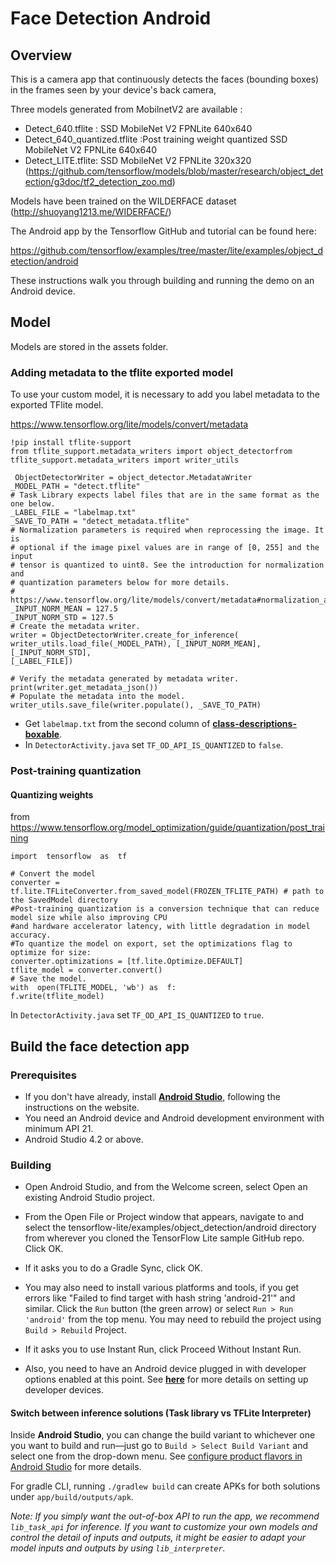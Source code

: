 
# Face Detection Android

## Overview

This is a camera app that continuously detects the faces (bounding boxes) in the frames seen by your device's back camera,

Three models generated from MobilnetV2 are available :

  
* Detect_640.tflite : SSD MobileNet V2 FPNLite 640x640
* Detect_640_quantized.tflite :Post training weight quantized SSD MobileNet V2 FPNLite 640x640
* Detect_LITE.tflite: SSD MobileNet V2 FPNLite 320x320
(https://github.com/tensorflow/models/blob/master/research/object_detection/g3doc/tf2_detection_zoo.md)

Models have been trained on the WILDERFACE dataset (http://shuoyang1213.me/WIDERFACE/)
    

The Android app by the Tensorflow GitHub and tutorial can be found here:

https://github.com/tensorflow/examples/tree/master/lite/examples/object_detection/android

  
These instructions walk you through building and running the demo on an Android device.
  
  
## Model

 Models are stored in the assets folder.


  ### Adding metadata to the tflite exported model
  To use your custom model, it is necessary to add you label metadata to the exported TFlite model. 
  
  https://www.tensorflow.org/lite/models/convert/metadata
  

    !pip install tflite-support
    from tflite_support.metadata_writers import object_detectorfrom 
    tflite_support.metadata_writers import writer_utils

     ObjectDetectorWriter = object_detector.MetadataWriter
    _MODEL_PATH = "detect.tflite"
    # Task Library expects label files that are in the same format as the one below.
    _LABEL_FILE = "labelmap.txt"
    _SAVE_TO_PATH = "detect_metadata.tflite"
    # Normalization parameters is required when reprocessing the image. It is
    # optional if the image pixel values are in range of [0, 255] and the input
    # tensor is quantized to uint8. See the introduction for normalization and
    # quantization parameters below for more details.
    # https://www.tensorflow.org/lite/models/convert/metadata#normalization_and_quantization_parameters) 
    _INPUT_NORM_MEAN = 127.5
    _INPUT_NORM_STD = 127.5
    # Create the metadata writer.
    writer = ObjectDetectorWriter.create_for_inference(
    writer_utils.load_file(_MODEL_PATH), [_INPUT_NORM_MEAN], [_INPUT_NORM_STD],
    [_LABEL_FILE])

    # Verify the metadata generated by metadata writer.
    print(writer.get_metadata_json())
    # Populate the metadata into the model.
    writer_utils.save_file(writer.populate(), _SAVE_TO_PATH)


  

* Get `labelmap.txt` from the second column of
**[class-descriptions-boxable](https://storage.googleapis.com/openimages/2018_04/class-descriptions-boxable.csv)**.
* In `DetectorActivity.java` set `TF_OD_API_IS_QUANTIZED` to `false`.
  
   
### Post-training quantization
  #### Quantizing weights
  from https://www.tensorflow.org/model_optimization/guide/quantization/post_training
  
    import  tensorflow  as  tf
 
    # Convert the model
    converter = tf.lite.TFLiteConverter.from_saved_model(FROZEN_TFLITE_PATH) # path to the SavedModel directory
    #Post-training quantization is a conversion technique that can reduce model size while also improving CPU
    #and hardware accelerator latency, with little degradation in model accuracy.
    #To quantize the model on export, set the optimizations flag to optimize for size:
    converter.optimizations = [tf.lite.Optimize.DEFAULT]
    tflite_model = converter.convert()
    # Save the model.
    with  open(TFLITE_MODEL, 'wb') as  f:
    f.write(tflite_model)



 In `DetectorActivity.java` set `TF_OD_API_IS_QUANTIZED` to `true`.


## Build the face detection app
### Prerequisites
  
* If you don't have already, install
**[Android Studio](https://developer.android.com/studio/index.html)**,
following the instructions on the website.
* You need an Android device and Android development environment with minimum API 21.
* Android Studio 4.2 or above.



### Building
  
* Open Android Studio, and from the Welcome screen, select Open an existing
Android Studio project.

  
* From the Open File or Project window that appears, navigate to and select
the tensorflow-lite/examples/object_detection/android directory from
wherever you cloned the TensorFlow Lite sample GitHub repo. Click OK.

 
* If it asks you to do a Gradle Sync, click OK.
  

* You may also need to install various platforms and tools, if you get errors
like "Failed to find target with hash string 'android-21'" and similar.
Click the `Run` button (the green arrow) or select `Run > Run 'android'`
from the top menu. You may need to rebuild the project using `Build >
Rebuild` Project.

* If it asks you to use Instant Run, click Proceed Without Instant Run.

* Also, you need to have an Android device plugged in with developer options
enabled at this point. See
**[here](https://developer.android.com/studio/run/device)** for more details
on setting up developer devices.

 
#### Switch between inference solutions (Task library vs TFLite Interpreter)



Inside **Android Studio**, you can change the build variant to whichever one you
want to build and run—just go to `Build > Select Build Variant` and select one
from the drop-down menu. See
[configure product flavors in Android Studio](https://developer.android.com/studio/build/build-variants#product-flavors)
for more details.
  

For gradle CLI, running `./gradlew build` can create APKs for both solutions
under `app/build/outputs/apk`.



*Note: If you simply want the out-of-box API to run the app, we recommend
`lib_task_api` for inference. If you want to customize your own models and
control the detail of inputs and outputs, it might be easier to adapt your model
inputs and outputs by using `lib_interpreter`.*

  

